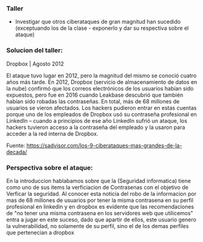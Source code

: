 ### Taller

* Investigar que otros ciberataques de gran magnitud han sucedido (exceptuando los de la clase - exponerlo y dar su respectiva sobre el ataque)


### Solucion del taller:

Dropbox | Agosto 2012

El ataque tuvo lugar en 2012, pero la magnitud del mismo se conoció cuatro años más tarde. En 2012, Dropbox (servicio de almacenamiento de datos en la nube) confirmó que los correos electrónicos de los usuarios habían sido expuestos, pero fue en 2016 cuando Leakbase descubrió que también habían sido robadas las contraseñas. En total, más de 68 millones de usuarios se vieron afectados. Los hackers pudieron entrar en estas cuentas porque uno de los empleados de Dropbox usó su contraseña profesional en LinkedIn – cuando a principios de ese año LinkedIn sufrió un ataque, los hackers tuvieron acceso a la contraseña del empleado y la usaron para acceder a la red interna de Dropbox.

Fuente: https://sadvisor.com/los-9-ciberataques-mas-grandes-de-la-decada/

### Perspectiva sobre el ataque:

En la introduccion hablabamos sobre que la (Seguridad informatica) tiene como uno de sus items la verficiacion de Contrasenas con el objetivo de Verficar la  seguridad. Al conocer esta noticia  del robo de la informacion por mas de 68 millones de usuarios por tener la misma contrasena en su perfil profesional en linkedin y en dropbox es evidente que las recomendaciones de "no tener una misma contrasena en los servidores web que utilicemos" entra a jugar en este suceso, dado que apartir de ellos, este usuario genero la vulnerabilidad, no solamente de su perfil, sino el de los demas perfiles que pertenecian a dropbox 
